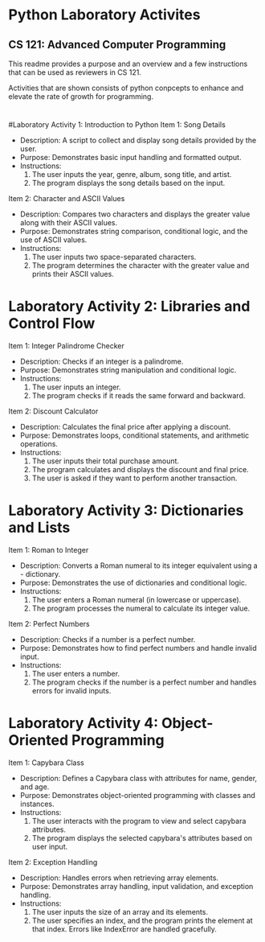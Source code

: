 # Python Laboratory Activites

## CS 121: Advanced Computer Programming

This readme provides a purpose and an overview and a few instructions that can be used as reviewers in CS 121.

Activities that are shown consists of python conpcepts to enhance and elevate the rate of growth for programming.

#

#Laboratory Activity 1: Introduction to Python
Item 1: Song Details
- Description: A script to collect and display song details provided by the user.
- Purpose: Demonstrates basic input handling and formatted output.
- Instructions:
   1. The user inputs the year, genre, album, song title, and artist.
   2. The program displays the song details based on the input.
   
Item 2: Character and ASCII Values
- Description: Compares two characters and displays the greater value along with their ASCII values.
- Purpose: Demonstrates string comparison, conditional logic, and the use of ASCII values.
- Instructions:
   1. The user inputs two space-separated characters.
   2. The program determines the character with the greater value and prints their ASCII values.

# Laboratory Activity 2: Libraries and Control Flow
Item 1: Integer Palindrome Checker
- Description: Checks if an integer is a palindrome.
- Purpose: Demonstrates string manipulation and conditional logic.
- Instructions:
   1. The user inputs an integer.
   2. The program checks if it reads the same forward and backward.
   
Item 2: Discount Calculator
- Description: Calculates the final price after applying a discount.
- Purpose: Demonstrates loops, conditional statements, and arithmetic operations.
- Instructions:
   1. The user inputs their total purchase amount.
   2. The program calculates and displays the discount and final price.
   3. The user is asked if they want to perform another transaction.
   
# Laboratory Activity 3: Dictionaries and Lists
Item 1: Roman to Integer
- Description: Converts a Roman numeral to its integer equivalent using a - dictionary.
- Purpose: Demonstrates the use of dictionaries and conditional logic.
- Instructions:
   1. The user enters a Roman numeral (in lowercase or uppercase).
   2. The program processes the numeral to calculate its integer value.
  
Item 2: Perfect Numbers
- Description: Checks if a number is a perfect number.
- Purpose: Demonstrates how to find perfect numbers and handle invalid input.
- Instructions:
   1. The user enters a number.
   2. The program checks if the number is a perfect number and handles errors for invalid inputs.

# Laboratory Activity 4: Object-Oriented Programming
Item 1: Capybara Class
- Description: Defines a Capybara class with attributes for name, gender, and age.
- Purpose: Demonstrates object-oriented programming with classes and instances.
- Instructions:
   1. The user interacts with the program to view and select capybara attributes.
   2. The program displays the selected capybara's attributes based on user input.
   
Item 2: Exception Handling
- Description: Handles errors when retrieving array elements.
- Purpose: Demonstrates array handling, input validation, and exception  handling.
- Instructions:
   1. The user inputs the size of an array and its elements.
   2. The user specifies an index, and the program prints the element at that index.
Errors like IndexError are handled gracefully.
